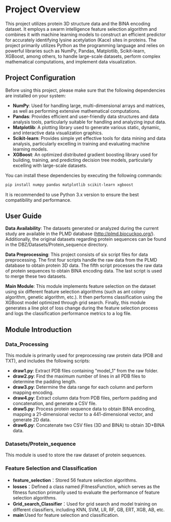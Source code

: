# Project Overview

This project utilizes protein 3D structure data and the BINA encoding dataset. It employs a swarm intelligence feature selection algorithm and combines it with machine learning models to construct an efficient predictor for accurately identifying lysine acetylation (Kace) sites in proteins. The project primarily utilizes Python as the programming language and relies on powerful libraries such as NumPy, Pandas, Matplotlib, Scikit-learn, XGBoost, among others, to handle large-scale datasets, perform complex mathematical computations, and implement data visualization.

## Project Configuration

Before using this project, please make sure that the following dependencies are installed on your system:

- **NumPy**: Used for handling large, multi-dimensional arrays and matrices, as well as performing extensive mathematical computations.
- **Pandas**: Provides efficient and user-friendly data structures and data analysis tools, particularly suitable for handling and analyzing input data.
- **Matplotlib**: A plotting library used to generate various static, dynamic, and interactive data visualization graphics.
- **Scikit-learn**: Provides simple yet effective tools for data mining and data analysis, particularly excelling in training and evaluating machine learning models.
- **XGBoost**: An optimized distributed gradient boosting library used for building, training, and predicting decision tree models, particularly excelling with large-scale datasets.

You can install these dependencies by executing the following commands:

```bash
pip install numpy pandas matplotlib scikit-learn xgboost

```

It is recommended to use Python 3.x version to ensure the best compatibility and performance.

## User Guide

**Data Availability**: The datasets generated or analyzed during the current study are available in the PLMD database (http://plmd.biocuckoo.org/). Additionally, the original datasets regarding protein sequences can be found in the DBZ/Datasets/Protein_sequence directory.

**Data Preprocessing**: This project consists of six script files for data preprocessing. The first four scripts handle the raw data from the PLMD database to obtain protein 3D data. The fifth script processes the raw data of protein sequences to obtain BINA encoding data. The last script is used to merge these two datasets.

**Main Module**: This module implements feature selection on the dataset using six different feature selection algorithms (such as ant colony algorithm, genetic algorithm, etc.). It then performs classification using the XGBoost model optimized through grid search. Finally, this module generates a line plot of loss change during the feature selection process and logs the classification performance metrics to a log file.

## Module Introduction

### Data_Processing

This module is primarily used for preprocessing raw protein data (PDB and TXT), and includes the following scripts:

- **draw1.py**: Extract PDB files containing "model_1" from the raw folder.
- **draw2.py**: Find the maximum number of lines in all PDB files to determine the padding length.
- **draw3.py**: Determine the data range for each column and perform mapping encoding.
- **draw4.py**: Extract column data from PDB files, perform padding and concatenation, and generate a CSV file.
- **draw5.py**: Process protein sequence data to obtain BINA encoding, mapping a 21-dimensional vector to a 441-dimensional vector, and generate 2D data.
- **draw6.py**: Concatenate two CSV files (3D and BINA) to obtain 3D+BINA data.

### Datasets/Protein_sequence

This module is used to store the raw dataset of protein sequences.

### Feature Selection and Classification

- **feature_selection**：Stored 56 feature selection algorithms.
- **losses**：Defined a class named jFitnessFunction, which serves as the fitness function primarily used to evaluate the performance of feature selection algorithms.
- **Grid_search_Classifier**：Used for grid search and model training on different classifiers, including KNN, SVM, LR, RF, GB, ERT, XGB, AB, etc.
- **main**:Used for feature selection and classification.


